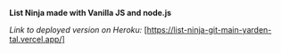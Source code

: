 **List Ninja made with Vanilla JS and node.js**

*Link to deployed version on Heroku:*
[https://list-ninja-git-main-yarden-tal.vercel.app/]
